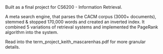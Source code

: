Built as a final project for CS6200 - Information Retrieval.


A meta search engine, that parses the CACM corpus (3000+ documents), stemmed & stopped 170,000 words and created an inverted index. It combined 5 variations of retrieval systems and implemented the PageRank algorithm into the system.


Read into the term_project_keith_mascarenhas.pdf  for more granular details.